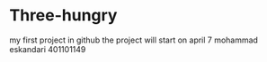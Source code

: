 # Three-hungry
my first project in github
the project will start on april 7
mohammad eskandari 401101149
